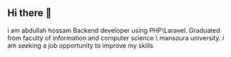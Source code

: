 ## Hi there 👋
i am abdullah hossam 
Backend developer using PHP\Laravel. 
Graduated from faculty of information and computer science \ mansoura university. 
i am seeking a job opportunity to improve my skills
